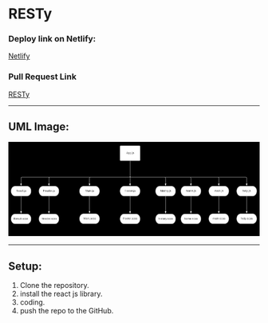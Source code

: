 # RESTy

### Deploy link on Netlify:

[Netlify](https://resty-28.netlify.app/)

### Pull Request Link

[RESTy](https://github.com/HaneenKh88/RESTy/pull/13)

****************************************************************************************************

## UML Image:

![UML](https://github.com/HaneenKh88/RESTy/blob/main/assests/lab29.png)


****************************************************************************************************

## Setup:

1. Clone the repository.
2. install the react js library.
3. coding.
4. push the repo to the GitHub.


